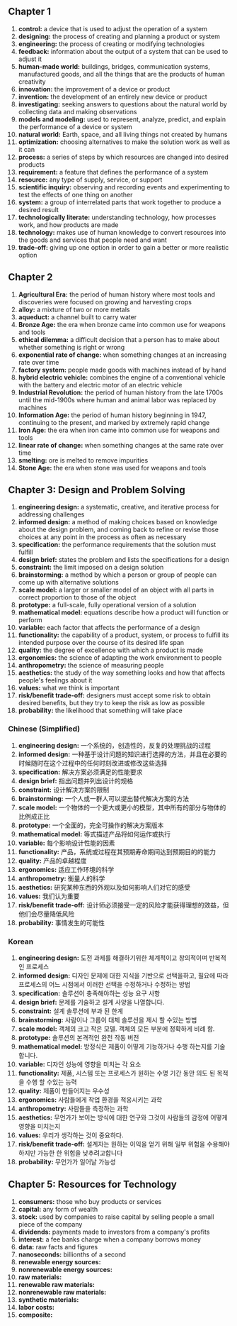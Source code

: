 ## Chapter 1

1. **control:** a device that is used to adjust the operation of a system
1. **designing:** the process of creating and planning a product or system
1. **engineering:** the process of creating or modifying technologies
1. **feedback:** information about the output of a system that can be used to adjust it
1. **human-made world:** buildings, bridges, communication systems, manufactured goods, and all the things that are the products of human creativity
1. **innovation:** the improvement of a device or product
1. **invention:** the development of an entirely new device or product
1. **investigating:** seeking answers to questions about the natural world by collecting data and making observations
1. **models and modeling:** used to represent, analyze, predict, and explain the performance of a device or system
1. **natural world:** Earth, space, and all living things not created by humans
1. **optimization:** choosing alternatives to make the solution work as well as it can
1. **process:** a series of steps by which resources are changed into desired products
1. **requirement:** a feature that defines the performance of a system
1. **resource:** any type of supply, service, or support
1. **scientific inquiry:** observing and recording events and experimenting to test the effects of one thing on another
1. **system:** a group of interrelated parts that work together to produce a desired result
1. **technologically literate:** understanding technology, how processes work, and how products are made
1. **technology:** makes use of human knowledge to convert resources into the goods and services that people need and want
1. **trade-off:** giving up one option in order to gain a better or more realistic option

## Chapter 2

1. **Agricultural Era:** the period of human history where most tools and discoveries were focused on growing and harvesting crops
1. **alloy:** a mixture of two or more metals
1. **aqueduct:** a channel built to carry water
1. **Bronze Age:** the era when bronze came into common use for weapons and tools
1. **ethical dilemma:** a difficult decision that a person has to make about whether something is right or wrong
1. **exponential rate of change:** when something changes at an increasing rate over time
1. **factory system:** people made goods with machines instead of by hand
1. **hybrid electric vehicle:** combines the engine of a conventional vehicle with the battery and electric motor of an electric vehicle
1. **Industrial Revolution:** the period of human history from the late 1700s until the mid-1900s where human and animal labor was replaced by machines
1. **Information Age:** the period of human history beginning in 1947, continuing to the present, and marked by extremely rapid change
1. **Iron Age:** the era when iron came into common use for weapons and tools
1. **linear rate of change:** when something changes at the same rate over time
1. **smelting:** ore is melted to remove impurities
1. **Stone Age:** the era when stone was used for weapons and tools

## Chapter 3: Design and Problem Solving

1. **engineering design:** a systematic, creative, and iterative process for addressing challenges
1. **informed design:** a method of making choices based on knowledge about the design problem, and coming back to refine or revise those choices at any point in the process as often as necessary
1. **specification:** the performance requirements that the solution must fulfill
1. **design brief:** states the problem and lists the specifications for a design
1. **constraint:** the limit imposed on a design solution
1. **brainstorming:** a method by which a person or group of people can come up with alternative solutions
1. **scale model:** a larger or smaller model of an object with all parts in correct proportion to those of the object
1. **prototype:** a full-scale, fully operational version of a solution
1. **mathematical model:** equations describe how a product will function or perform
1. **variable:** each factor that affects the performance of a design
1. **functionality:** the capability of a product, system, or process to fulfill its intended purpose over the course of its desired life span
1. **quality:** the degree of excellence with which a product is made
1. **ergonomics:** the science of adapting the work environment to people
1. **anthropometry:** the science of measuring people
1. **aesthetics:** the study of the way something looks and how that affects people's feelings about it
1. **values:** what we think is important
1. **risk/benefit trade-off:** designers must accept some risk to obtain desired benefits, but they try to keep the risk as low as possible
1. **probability:** the likelihood that something will take place

### Chinese (Simplified)

1. **engineering design:** 一个系统的，创造性的，反复的处理挑战的过程
1. **informed design:** 一种基于设计问题的知识进行选择的方法，并且在必要的时候随时在这个过程中的任何时刻改进或修改这些选择
1. **specification:** 解决方案必须满足的性能要求
1. **design brief:** 指出问题并列出设计的规格
1. **constraint:** 设计解决方案的限制
1. **brainstorming:** 一个人或一群人可以提出替代解决方案的方法
1. **scale model:** 一个物体的一个更大或更小的模型，其中所有的部分与物体的比例成正比
1. **prototype:** 一个全面的，完全可操作的解决方案版本
1. **mathematical model:** 等式描述产品将如何运作或执行
1. **variable:** 每个影响设计性能的因素
1. **functionality:** 产品，系统或过程在其预期寿命期间达到预期目的的能力
1. **quality:** 产品的卓越程度
1. **ergonomics:** 适应工作环境的科学
1. **anthropometry:** 衡量人的科学
1. **aesthetics:** 研究某种东西的外观以及如何影响人们对它的感受
1. **values:** 我们认为重要
1. **risk/benefit trade-off:** 设计师必须接受一定的风险才能获得理想的效益，但他们会尽量降低风险
1. **probability:** 事情发生的可能性

### Korean

1. **engineering design:** 도전 과제를 해결하기위한 체계적이고 창의적이며 반복적 인 프로세스
1. **informed design:** 디자인 문제에 대한 지식을 기반으로 선택을하고, 필요에 따라 프로세스의 어느 시점에서 이러한 선택을 수정하거나 수정하는 방법
1. **specification:** 솔루션이 충족해야하는 성능 요구 사항
1. **design brief:** 문제를 기술하고 설계 사양을 나열합니다.
1. **constraint:** 설계 솔루션에 부과 된 한계
1. **brainstorming:** 사람이나 그룹이 대체 솔루션을 제시 할 수있는 방법
1. **scale model:** 객체의 크고 작은 모델. 객체의 모든 부분에 정확하게 비례 함.
1. **prototype:** 솔루션의 본격적인 완전 작동 버전
1. **mathematical model:** 방정식은 제품이 어떻게 기능하거나 수행 하는지를 기술합니다.
1. **variable:** 디자인 성능에 영향을 미치는 각 요소
1. **functionality:** 제품, 시스템 또는 프로세스가 원하는 수명 기간 동안 의도 된 목적을 수행 할 수있는 능력
1. **quality:** 제품이 만들어지는 우수성
1. **ergonomics:** 사람들에게 작업 환경을 적응시키는 과학
1. **anthropometry:** 사람들을 측정하는 과학
1. **aesthetics:** 무언가가 보이는 방식에 대한 연구와 그것이 사람들의 감정에 어떻게 영향을 미치는지
1. **values:** 우리가 생각하는 것이 중요하다.
1. **risk/benefit trade-off:** 설계자는 원하는 이익을 얻기 위해 일부 위험을 수용해야하지만 가능한 한 위험을 낮추려고합니다
1. **probability:** 무언가가 일어날 가능성

## Chapter 5: Resources for Technology

1. **consumers:** those who buy products or services
1. **capital:** any form of wealth
1. **stock:** used by companies to raise capital by selling people a small piece of the company
1. **dividends:** payments made to investors from a company's profits
1. **interest:** a fee banks charge when a company borrows money
1. **data:** raw facts and figures
1. **nanoseconds:** billionths of a second
1. **renewable energy sources:** 
1. **nonrenewable energy sources:** 
1. **raw materials:** 
1. **renewable raw materials:** 
1. **nonrenewable raw materials:** 
1. **synthetic materials:** 
1. **labor costs:** 
1. **composite:** 
